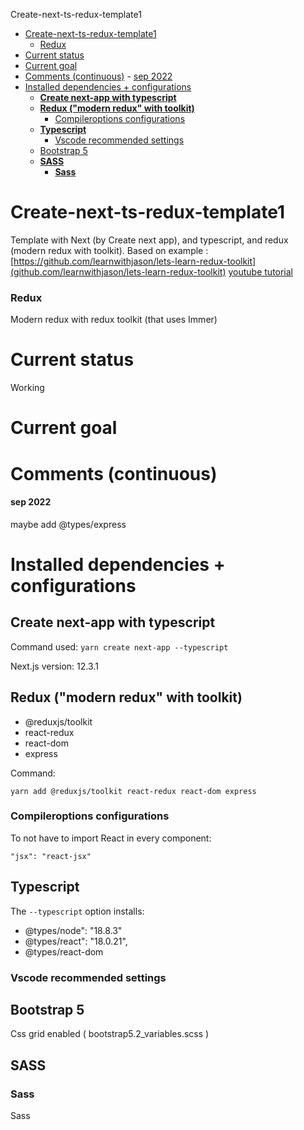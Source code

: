 Create-next-ts-redux-template1
- [Create-next-ts-redux-template1](#create-next-ts-redux-template1)
    - [Redux](#redux)
- [Current status](#current-status)
- [Current goal](#current-goal)
- [Comments (continuous)](#comments-continuous)
      - [sep 2022](#sep-2022)
- [Installed dependencies + configurations](#installed-dependencies--configurations)
  - [**Create next-app with typescript**](#create-next-app-with-typescript)
  - [**Redux ("modern redux" with toolkit)**](#redux-modern-redux-with-toolkit)
    - [Compileroptions configurations](#compileroptions-configurations)
  - [**Typescript**](#typescript)
    - [Vscode recommended settings](#vscode-recommended-settings)
  - [Bootstrap 5](#bootstrap-5)
  - [**SASS**](#sass)
    - [**Sass**](#sass-1)

# Create-next-ts-redux-template1

Template with Next (by Create next app), and typescript, and redux (modern redux with toolkit).
Based on example : [https://github.com/learnwithjason/lets-learn-redux-toolkit](github.com/learnwithjason/lets-learn-redux-toolkit)
[youtube tutorial](https://www.youtube.com/watch?v=9zySeP5vH9c)
### Redux

Modern redux with redux toolkit (that uses Immer)

# Current status
Working
# Current goal

# Comments (continuous)

#### sep 2022

maybe add @types/express
# Installed dependencies + configurations

## **Create next-app with typescript**

Command used:
`yarn create next-app --typescript`

Next.js version: 12.3.1

## **Redux ("modern redux" with toolkit)**

- @reduxjs/toolkit
- react-redux
- react-dom
- express

Command:

`yarn add @reduxjs/toolkit react-redux react-dom express`
### Compileroptions configurations

To not have to import React in every component:

`"jsx": "react-jsx"`

## **Typescript**

The `--typescript` option installs:

- @types/node": "18.8.3"
- @types/react": "18.0.21",
- @types/react-dom

### Vscode recommended settings

## Bootstrap 5

Css grid enabled  ( bootstrap5.2\_variables.scss )
## **SASS**

### **Sass**

Sass
